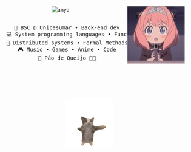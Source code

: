 <div align="center">
<img src="https://github.com/lambda-nayeon/lambda-nayeon/blob/main/anya.jpg" width="30%" align="right" />
<img src="https://readme-typing-svg.herokuapp.com?font=Fira+Code&duration=3000&pause=500&center=true&vCenter=true&random=false&width=435&lines=Hi%2C+I'm+meow!;A+cat+that+uses+Artix+linux;and+flex+on+Ubuntu+users" alt="anya" />
<br><br>
<pre>
    💼 BSC @ Unicesumar • Back-end dev
    💻 System programming languages • Functional language lover 
    📖 Distributed systems • Formal Methods • Optimization • Math
    🎮 Music • Games • Anime • Code
    🐰 Pão de Queijo 🐤🐥
</pre>
<br><br>
<br><br><br>
<img src="https://github.com/lambda-nayeon/lambda-nayeon/blob/main/happy-cat-happy-happy-cat.gif" width="25%" alt="cat" />
</div>
